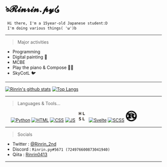 <link href="./style.css" rel="stylesheet"></link>

# ঌ𝓡𝓲𝓷𝓻𝓲𝓷.𝓹𝔂໒ 
     Hi there, I'm a 15year-old Japanese student:D
     I'm doing various things( 'ω')b
___
> Major activities
* Programming
* Digital painting 🎨
* MCBE
* Play the piano & Compose 🎹🎶
* SkyCotL 🐦
___
[![Rinrin's github stats](https://github-readme-stats.vercel.app/api?username=Rinrin0413&show_icons=true&theme=gruvbox)](https://github.com/anuraghazra/github-readme-stats)
[![Top Langs](https://github-readme-stats.vercel.app/api/top-langs/?username=Rinrin0413&show_icons=true&theme=highcontrast)](https://github.com/anuraghazra/github-readme-stats)
___

> Languages & Tools... 

<div id="langs">
     &emsp;
     <a href="https://www.python.org/" alt="Python"><img src="https://icongr.am/devicon/python-original.svg?size=33&color=currentColor" alt="Python" title="Python"></a>
     <a href="https://html.spec.whatwg.org/" alt="HTML"><img src="https://icongr.am/devicon/html5-original.svg?size=32&color=currentColor" alt="HTML" title="HTML"></a>
     <a href="https://www.w3.org/TR/CSS/#css" alt="CSS"><img src="https://icongr.am/devicon/css3-original.svg?size=32&color=currentColor" alt="CSS" title="CSS"></a>
     <a href="https://www.ecma-international.org/publications-and-standards/standards/ecma-262/" alt="JS"><img src="https://icongr.am/devicon/javascript-original.svg?size=32&color=currentColor" alt="JS" title="JavaScript"></a>
     <a href="https://docs.microsoft.com/en-us/windows/win32/direct3dhlsl/dx-graphics-hlsl" alt="HLSL"><img src="static/img/hlsl.png" alt="HLSL" title="HLSL" width="36px"></a>
     <a href="https://svelte.dev/" alt="Svelte"><img src="https://svelte.jp/favicon.png" alt="Svelte" title="Svelte" width="37.5px"></a>
     <a href="https://sass-lang.com/" alt="SCSS"><img src="https://sass-lang.com/assets/img/logos/logo-b6e1ef6e.svg" alt="SCSS" title="SASS, SCSS" width="43.5px"></a>
     <a href="https://www.rust-lang.org/" alt="Rust"><img src="static/img/rust.png" alt="Rust" title="Rust" width="37.5px"></a>
</div>

___
> Socials
* Twitter : [@Rinrin_2nd](https://twitter.com/Rinrin_2nd)
* Discord : `Rinrin.py#5671 (724976600873041940)`
* Qiita : [Rinrin0413](https://qiita.com/Rinrin0413)
___